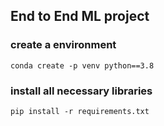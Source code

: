 ## End to End ML project

### create a environment
```
conda create -p venv python==3.8
```

### install all necessary libraries
```
pip install -r requirements.txt
```
